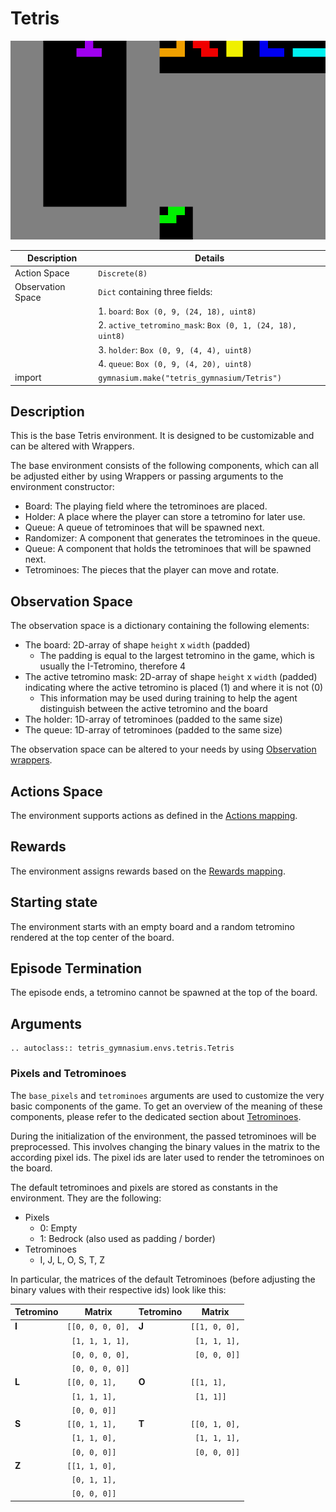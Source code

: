 # Tetris

![Tetris](../_static/components/board.png)


| Description       | Details                                                   |
|-------------------|-----------------------------------------------------------|
| Action Space      | `Discrete(8)`                                             |
| Observation Space | `Dict` containing three fields:                           |
|                   | 1. `board`: `Box (0, 9, (24, 18), uint8)`                 |
|                   | 2. `active_tetromino_mask`: `Box (0, 1, (24, 18), uint8)` |
|                   | 3. `holder`: `Box (0, 9, (4, 4), uint8)`                  |
|                   | 4. `queue`: `Box (0, 9, (4, 20), uint8)`                  |
| import            | `gymnasium.make("tetris_gymnasium/Tetris")`               |


## Description

This is the base Tetris environment. It is designed to be customizable and can be altered with Wrappers.

The base environment consists of the following components, which can all be adjusted either by using Wrappers or passing arguments to the environment constructor:

- Board: The playing field where the tetrominoes are placed.
- Holder: A place where the player can store a tetromino for later use.
- Queue: A queue of tetrominoes that will be spawned next.
- Randomizer: A component that generates the tetrominoes in the queue.
- Queue: A component that holds the tetrominoes that will be spawned next.
- Tetrominoes: The pieces that the player can move and rotate.

## Observation Space

The observation space is a dictionary containing the following elements:

- The board: 2D-array of shape `height` x `width` (padded)
  - The padding is equal to the largest tetromino in the game, which is usually the I-Tetromino, therefore 4
- The active tetromino mask: 2D-array of shape `height` x `width` (padded) indicating where the active tetromino is placed (1) and where it is not (0)
  - This information may be used during training to help the agent distinguish between the active tetromino and the board
- The holder: 1D-array of tetrominoes (padded to the same size)
- The queue: 1D-array of tetrominoes (padded to the same size)

The observation space can be altered to your needs by using [Observation wrappers](../utilities/wrappers.md).

## Actions Space

The environment supports actions as defined in the [Actions mapping](../utilities/mappings.md).

## Rewards

The environment assigns rewards based on the [Rewards mapping](../utilities/mappings.md).

## Starting state

The environment starts with an empty board and a random tetromino rendered at the top center of the board.

## Episode Termination

The episode ends, a tetromino cannot be spawned at the top of the board.

## Arguments

```{eval-rst}
.. autoclass:: tetris_gymnasium.envs.tetris.Tetris
```

### Pixels and Tetrominoes

The `base_pixels` and `tetrominoes` arguments are used to customize the very basic components of the game. To get an overview of the
meaning of these components, please refer to the dedicated section about [Tetrominoes](../components/tetromino.md).

During the initialization of the environment, the passed tetrominoes will be preprocessed. This involves changing the binary values
in the matrix to the according pixel ids. The pixel ids are later used to render the tetrominoes on the board.

The default tetrominoes and pixels are stored as constants in the environment. They are the following:

- Pixels
  - 0: Empty
  - 1: Bedrock (also used as padding / border)
- Tetrominoes
  - I, J, L, O, S, T, Z

In particular, the matrices of the default Tetrominoes (before adjusting the binary values with their respective ids) look like this:

| Tetromino | Matrix           | Tetromino | Matrix        |
|-----------|------------------|-----------|---------------|
| **I**     | `[[0, 0, 0, 0],` | **J**     | `[[1, 0, 0],` |
|           | ` [1, 1, 1, 1],` |           | ` [1, 1, 1],` |
|           | ` [0, 0, 0, 0],` |           | ` [0, 0, 0]]` |
|           | ` [0, 0, 0, 0]]` |           |               |
| **L**     | `[[0, 0, 1],`    | **O**     | `[[1, 1],`    |
|           | ` [1, 1, 1],`    |           | ` [1, 1]]`    |
|           | ` [0, 0, 0]]`    |           |               |
| **S**     | `[[0, 1, 1],`    | **T**     | `[[0, 1, 0],` |
|           | ` [1, 1, 0],`    |           | ` [1, 1, 1],` |
|           | ` [0, 0, 0]]`    |           | ` [0, 0, 0]]` |
| **Z**     | `[[1, 1, 0],`    |
|           | ` [0, 1, 1],`    |
|           | ` [0, 0, 0]]`    |

